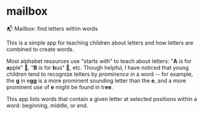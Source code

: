# mailbox
📬 Mailbox: find letters within words

This is a simple app for teaching children about letters and how letters are combined to create words.

Most alphabet resources use "starts with" to teach about letters: "**A** is for **a**pple" 🍎, "**B** is for **b**us" 🚌, etc. Though helpful, I have noticed that young children tend to recognize letters by _prominence_ in a word -- for example, the **g** in e**gg** is a more prominent sounding letter than the **e**, and a more prominent use of **e** might be found in tr**ee**.

This app lists words that contain a given letter at selected positions within a word: beginning, middle, or end.


